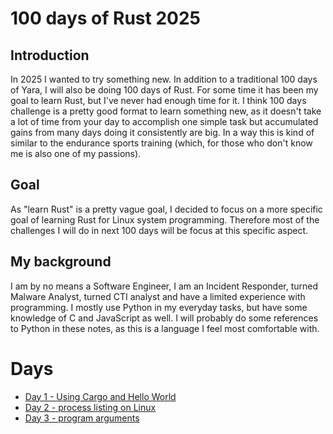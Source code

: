 # 100 days of Rust 2025

## Introduction

In 2025 I wanted to try something new. In addition to a traditional 100 days of Yara, I will also be doing 100 days of Rust. For some time it has been my goal to learn Rust, but I've never had enough time for it. I think 100 days challenge is a pretty good format to learn something new, as it doesn't take a lot of time from your day to accomplish one simple task but accumulated gains from many days doing it consistently are big. In a way this is kind of similar to the endurance sports training (which, for those who don't know me is also one of my passions).

## Goal

As "learn Rust" is a pretty vague goal, I decided to focus on a more specific goal of learning Rust for Linux system programming. Therefore most of the challenges I will do in next 100 days will be focus at this specific aspect.

## My background

I am by no means a Software Engineer, I am an Incident Responder, turned Malware Analyst, turned CTI analyst and have a limited experience with programming. I mostly use Python in my everyday tasks, but have some knowledge of C and JavaScript as well. I will probably do some references to Python in these notes, as this is a language I feel most comfortable with.

# Days

* [Day 1 - Using Cargo and Hello World](day1.md)
* [Day 2 - process listing on Linux](day2.md)
* [Day 3 - program arguments](day3.md)